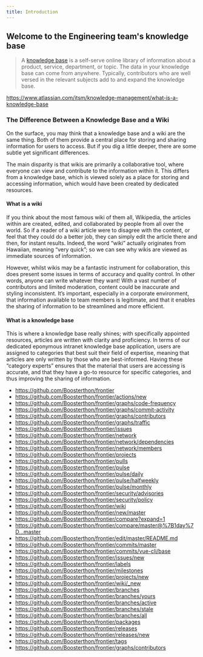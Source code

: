 ```yaml
---
title: Introduction
---
```


## Welcome to the Engineering team's knowledge base

> A [knowledge base](https://www.atlassian.com/itsm/knowledge-management/what-is-a-knowledge-base) is a self-serve online library of information about a product, service, department, or topic. The data in your knowledge base can come from anywhere. Typically, contributors who are well versed in the relevant subjects add to and expand the knowledge base.

<https://www.atlassian.com/itsm/knowledge-management/what-is-a-knowledge-base>

### The Difference Between a Knowledge Base and a Wiki

On the surface, you may think that a knowledge base and a wiki are the same thing. Both of them provide a central place for storing and sharing information for users to access. But if you dig a little deeper, there are some subtle yet significant differences.

The main disparity is that wikis are primarily a collaborative tool, where everyone can view and contribute to the information within it. This differs from a knowledge base, which is viewed solely as a place for storing and accessing information, which would have been created by dedicated resources.

#### What is a wiki

If you think about the most famous wiki of them all, Wikipedia, the articles within are created, edited, and collaborated by people from all over the world. So if a reader of a wiki article were to disagree with the content, or feel that they could do a better job, they can simply edit the article there and then, for instant results. Indeed, the word “wiki” actually originates from Hawaiian, meaning “very quick”; so we can see why wikis are viewed as immediate sources of information.

However, whilst wikis may be a fantastic instrument for collaboration, this does present some issues in terms of accuracy and quality control. In other words, anyone can write whatever they want! With a vast number of contributors and limited moderation, content could be inaccurate and styling inconsistent. It’s important, especially in a corporate environment, that information available to team members is legitimate, and that it enables the sharing of information to be streamlined and more efficient.

#### What is a knowledge base

This is where a knowledge base really shines; with specifically appointed resources, articles are written with clarity and proficiency. In terms of our dedicated eponymous intranet knowledge base application, users are assigned to categories that best suit their field of expertise, meaning that articles are only written by those who are best-informed. Having these “category experts” ensures that the material that users are accessing is accurate, and that they have a go-to resource for specific categories, and thus improving the sharing of information.

- <https://github.com/Boosterthon/frontier>
- <https://github.com/Boosterthon/frontier/actions/new>
- <https://github.com/Boosterthon/frontier/graphs/code-frequency>
- <https://github.com/Boosterthon/frontier/graphs/commit-activity>
- <https://github.com/Boosterthon/frontier/graphs/contributors>
- <https://github.com/Boosterthon/frontier/graphs/traffic>
- <https://github.com/Boosterthon/frontier/issues>
- <https://github.com/Boosterthon/frontier/network>
- <https://github.com/Boosterthon/frontier/network/dependencies>
- <https://github.com/Boosterthon/frontier/network/members>
- <https://github.com/Boosterthon/frontier/projects>
- <https://github.com/Boosterthon/frontier/pulls>
- <https://github.com/Boosterthon/frontier/pulse>
- <https://github.com/Boosterthon/frontier/pulse/daily>
- <https://github.com/Boosterthon/frontier/pulse/halfweekly>
- <https://github.com/Boosterthon/frontier/pulse/monthly>
- <https://github.com/Boosterthon/frontier/security/advisories>
- <https://github.com/Boosterthon/frontier/security/policy>
- <https://github.com/Boosterthon/frontier/wiki>
- <https://github.com/Boosterthon/frontier/new/master>
- <https://github.com/Boosterthon/frontier/compare?expand=1>
- <https://github.com/Boosterthon/frontier/compare/master@%7B1day%7D...master>
- <https://github.com/Boosterthon/frontier/edit/master/README.md>
- <https://github.com/Boosterthon/frontier/commits/master>
- <https://github.com/Boosterthon/frontier/commits/vue-cli/base>
- <https://github.com/Boosterthon/frontier/issues/new>
- <https://github.com/Boosterthon/frontier/labels>
- <https://github.com/Boosterthon/frontier/milestones>
- <https://github.com/Boosterthon/frontier/projects/new>
- <https://github.com/Boosterthon/frontier/wiki/_new>
- <https://github.com/Boosterthon/frontier/branches>
- <https://github.com/Boosterthon/frontier/branches/yours>
- <https://github.com/Boosterthon/frontier/branches/active>
- <https://github.com/Boosterthon/frontier/branches/stale>
- <https://github.com/Boosterthon/frontier/branches/all>
- <https://github.com/Boosterthon/frontier/packages>
- <https://github.com/Boosterthon/frontier/releases>
- <https://github.com/Boosterthon/frontier/releases/new>
- <https://github.com/Boosterthon/frontier/tags>
- <https://github.com/Boosterthon/frontier/graphs/contributors>
